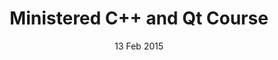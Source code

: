 ---
title: "Ministered C++ and Qt Course"
date: "13 Feb 2015"
category: "certification"
link: "assets/certificates/2015-02-lsbd-cpp.jpg"
---
